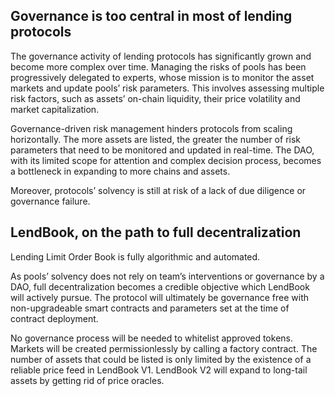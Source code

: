 
## Governance is too central in most of lending protocols

The governance activity of lending protocols has significantly grown and become more complex over time. Managing the risks of pools has been progressively delegated to experts, whose mission is to monitor the asset markets and update pools’ risk parameters. This involves assessing multiple risk factors, such as assets’ on-chain liquidity, their price volatility and market capitalization.

Governance-driven risk management hinders protocols from scaling horizontally. The more assets are listed, the greater the number of risk parameters that need to be monitored and updated in real-time. The DAO, with its limited scope for attention and complex decision process, becomes a bottleneck in expanding to more chains and assets.

Moreover, protocols’ solvency is still at risk of a lack of due diligence or governance failure. 

## LendBook, on the path to full decentralization

Lending Limit Order Book is fully algorithmic and automated.

As pools’ solvency does not rely on team’s interventions or governance by a DAO, full decentralization becomes a credible objective which LendBook will actively pursue. The protocol will ultimately be governance free with non-upgradeable smart contracts and parameters set at the time of contract deployment.

No governance process will be needed to whitelist approved tokens. Markets will be created permissionlessly by calling a factory contract. The number of assets that could be listed is only limited by the existence of a reliable price feed in LendBook V1. LendBook V2 will expand to long-tail assets by getting rid of price oracles.